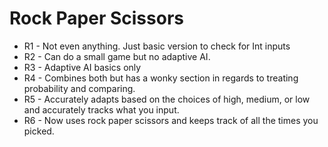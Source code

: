 # Rock Paper Scissors 

* R1 - Not even anything. Just basic version to check for Int inputs
* R2 - Can do a small game but no adaptive AI.
* R3 - Adaptive AI basics only
* R4 - Combines both but has a wonky section in regards to treating probability and comparing.
* R5 - Accurately adapts based on the choices of high, medium, or low and accurately tracks what you input.
* R6 - Now uses rock paper scissors and keeps track of all the times you picked.